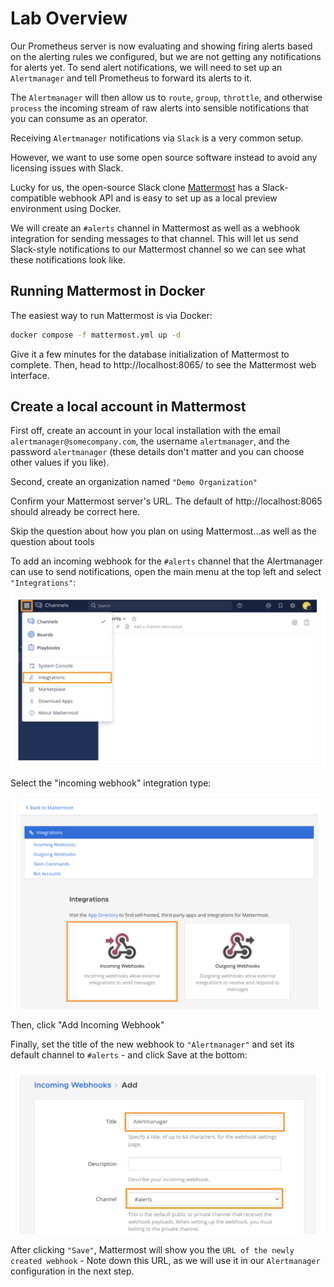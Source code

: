 # Lab Overview

Our Prometheus server is now evaluating and showing firing alerts based on the alerting rules we configured, but we are not getting any notifications for alerts yet. To send alert notifications, we will need to set up an `Alertmanager` and tell Prometheus to forward its alerts to it. 

The `Alertmanager` will then allow us to `route`, `group`, `throttle`, and otherwise `process` the incoming stream of raw alerts into sensible notifications that you can consume as an operator.

Receiving `Alertmanager` notifications via `Slack` is a very common setup.

However, we want to use some open source software instead to avoid any licensing issues with Slack.

Lucky for us, the open-source Slack clone [Mattermost](https://mattermost.com/) has a Slack-compatible webhook API and is easy to set up as a local preview environment using Docker.

We will create an `#alerts` channel in Mattermost as well as a webhook integration for sending messages to that channel. This will let us send Slack-style notifications to our Mattermost channel so we can see what these notifications look like.

## Running Mattermost in Docker

The easiest way to run Mattermost is via Docker:

```bash
docker compose -f mattermost.yml up -d
```

Give it a few minutes for the database initialization of Mattermost to complete. Then, head to http://localhost:8065/ to see the Mattermost web interface.


## Create a local account in Mattermost

First off, create an account in your local installation with the email `alertmanager@somecompany.com`, the username `alertmanager`, and the password `alertmanager` (these details don't matter and you can choose other values if you like).

Second, create an organization named `"Demo Organization"`

Confirm your Mattermost server's URL. The default of http://localhost:8065 should already be correct here.

Skip the question about how you plan on using Mattermost...as well as the question about tools

To add an incoming webhook for the `#alerts` channel that the Alertmanager can use to send notifications, open the main menu at the top left and select `"Integrations"`:

![](/imgs/3.png)

Select the "incoming webhook" integration type:

![](/imgs/4.png)

Then, click "Add Incoming Webhook"

Finally, set the title of the new webhook to `"Alertmanager"` and set its default channel to `#alerts` - and click Save at the bottom:

![](/imgs/5.png)

After clicking `"Save"`, Mattermost will show you the `URL of the newly created webhook` - Note down this URL, as we will use it in our `Alertmanager` configuration in the next step.
